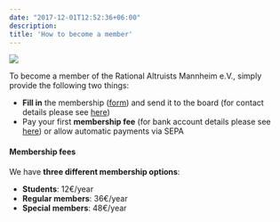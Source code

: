 ```yaml
---
date: "2017-12-01T12:52:36+06:00"
description: 
title: 'How to become a member'
---
```

![](/images/about/ram_team_member.png)


To become a member of the Rational Altruists Mannheim e.V., simply provide the following two things:

- **Fill in** the membership ([form](/files/Membership_Flyer_Februar_2021.pdf)) and send it to the board (for contact details please see [here](/about/contact))
- Pay your first **membership fee** (for bank account details please see [here](/about/contact)) or allow automatic payments via SEPA

#### Membership fees

We have **three different membership options**:

- **Students**: 12€/year
- **Regular members**: 36€/year
- **Special members**: 48€/year


